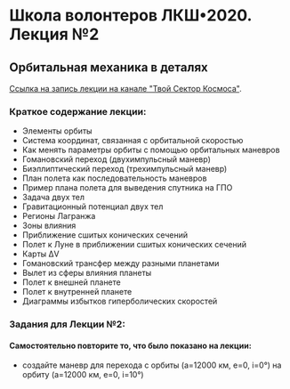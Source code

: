 # Школа волонтеров ЛКШ•2020. Лекция №2
## Орбитальная механика в деталях

[Ссылка на запись лекции на канале "Твой Сектор Космоса"](https://www.youtube.com/watch?v=CM8A39ABGeU).

### Краткое содержание лекции:
* Элементы орбиты
* Система координат, связанная с орбитальной скоростью
* Как менять параметры орбиты с помощью орбитальных маневров
* Гомановский переход (двухимпульсный маневр)
* Биэллиптический переход (трехимпульсный маневр)
* План полета как последовательность маневров
* Пример плана полета для выведения спутника на ГПО
* Задача двух тел
* Гравитационный потенциал двух тел
* Регионы Лагранжа
* Зоны влияния
* Приближение сшитых конических сечений
* Полет к Луне в приближении сшитых конических сечений
* Карты ΔV
* Гомановский трансфер между разными планетами
* Вылет из сферы влияния планеты
* Полет к внешней планете
* Полет к внутренней планете
* Диаграммы избытков гиперболических скоростей

### Задания для Лекции №2:

#### Самостоятельно повторите то, что было показано на лекции:
* создайте маневр для перехода с орбиты (a=12000 км, e=0, i=0°) на орбиту (a=12000 км, e=0, i=10°)
* создайте маневры для двухимпульсного изменения орбиты с круговой высотой 400 км на круговую высотой 1000 км.
* создайте маневры для трехимпульсного изменения орбиты с круговой высотой 300 км на круговую высотой 65000 км.

#### Создайте и выполните последовательность маневров для изменения орбиты:
* начните с орбиты (p=600 км, e=0, i=0°), перейдите на орбиту с другим наклонением: (p=600, e=0.73, i=15°) 
* начните с орбиты (p=10000 км, e=0, i=90°, ☊=120°), перейдите на орбиту отличную по долготе восходящего узла (p=10000 км, e=0, i=90°, ☊=90°)
* начните с орбиты (p=600 км, e=0.73, i=64°, ☊=0°, ω=270), перейдите на орбиту с другим аргументом перицентра (p=600 км, e=0.73, i=64°, ☊=0°, ω=300)

#### Создайте и выполните последовательность маневров для:
* перелета к Луне с выходом на орбиту Луны
* облета Луны с выходом на орбиту Земли
(попробуйте выполнить оба задания используя в качестве начального состояния орбиту КА Заря с наклонением 51 градус и экваториальную КА Север)

### Как выполнять задания

1. Подготовьте рабочую среду
   1. Установите программу Kerbal Space Program (инструкцию по установке см. ниже) 
   2. Cкачайте архив с [файлами занятий](https://github.com/1greywind/space-school-volunteer/raw/master/Лекция%20№2/Школа_волонтеров_Задания_для_лекции_№2.zip)
   3. Распакуйте архив в папку /ваша папка, где установлена KSP/Saves
2. Запустите КСП
3. В главном меню выберите пункт "Начать игру"
4. Далее выберите "Сохраненная игра"
5. В появившемся меню выберите "Школа волонтеров - Задания для лекции №2" и либо кликните на этом пункте два раза, либо нажмите "Загрузить".
6. На экране космического центра нажмите ALT+F5 чтобы открыть список сохраненных состояний. Выберите в нем либо
   "КА Заря на орбите 51 градус" либо "КА Север на эквотариальной орбтие":
   1. КА Заря оснащен ЯРД и имеет большой запас ΔV > 7000 м/с, но имеет небольшную тяговооружонность. Подходит для выполнения полета к Луне и обратно.
   2. КА Север оснащен ЖРД и имеет запас ΔV > 4000 м/с и тяговооружонность ~1. Удобен для отработки орбитальных маневров.
7. На экране космического центра нажмите на значок Станции слежения слева (шестой сверху, с иконкой антенны)
   либо нажмите на здание Станции слежения в космическом центре
8. Внутри станции слежения выберите один из космических аппаратов и перейдите к нему двойным щелчком
9. Чтобы создавать маневры, перейдите на режим карты, нажав клавишу М
10. После выполнения задания нажмите ALT+F9 и сохрание состояние дав ему соответствующее имя (например "Выполненное задание №1")
11. Результат задания пришлите в чат ЛКШ•2020 [в Контакте](https://vk.me/join/AJQ1d_3CuBfywdM9wDb9kgNs)
    или [в Телеграмме](https://t.me/space_school_chat) в форме скриншотов, видео или сохраненных файлов
12. В Лекции №2 содержится подробный видео туториал, в котором показаны описанные выше шаги.


Для выполнения большинства домашних занятий вам потребуется программа Kerbal Space Program

## Инструкция по установке Kerbal Space Program (KSP):
1. Приобретите KSP на
    [сайте разработчика](https://www.kerbalspaceprogram.com/store/),
    [онлайн магазине Steam](https://store.steampowered.com/app/220200/Kerbal_Space_Program/),
    [или GOG](https://www.gog.com/game/kerbal_space_program)
    (наименьшая цена в рублях будет скорее всего в стиме - 250-300 р. по скидке)
2. Установите программу (если у вас возникают трудности или вопросы,
   пишите в чат ЛКШ•2020 [в Контакте](https://vk.me/join/AJQ1d_3CuBfywdM9wDb9kgNs)
   или [в Телеграмме](https://t.me/space_school_chat)
3. Так как нужные для выполнения задания модификации требуют версию KSP 1.8.1, то:
    1. При покупке игры через Steam выберите игру в списке
    2. Нажмите правой кнопкой и выберите там пункт "Свойства"
    3. В появившемся окне перейдите на таб "Бета-версии"
    4. И там выберите из списка 1.8.1 
4. Скачайте архив с комплектом необходимых дополнений [по ссылке](http://spaceprogram.ru/GameData-LKSH-2020-volunteer-modpack.zip)
5. Распакуйте архив в папку /ваша папка, где установлена KSP/GameData
6. Запустите KSP



